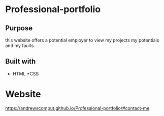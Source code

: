 # Professional-portfolio

## Purpose
this website offers a potential employer to view my projects my potentials and my faults.

## Built with 
* HTML
*CSS

# Website
https://andrewscomput.github.io/Professional-portfolio/#contact-me


